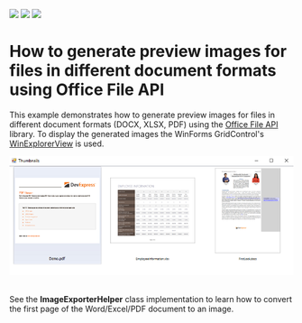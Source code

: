 <!-- default badges list -->
![](https://img.shields.io/endpoint?url=https://codecentral.devexpress.com/api/v1/VersionRange/143175290/20.1.2%2B)
[![](https://img.shields.io/badge/Open_in_DevExpress_Support_Center-FF7200?style=flat-square&logo=DevExpress&logoColor=white)](https://supportcenter.devexpress.com/ticket/details/T830551)
[![](https://img.shields.io/badge/📖_How_to_use_DevExpress_Examples-e9f6fc?style=flat-square)](https://docs.devexpress.com/GeneralInformation/403183)
<!-- default badges end -->
# How to generate preview images for files in different document formats using Office File API

This example demonstrates how to generate preview images for files in different document formats (DOCX, XLSX, PDF) using the [Office File API](https://documentation.devexpress.com/OfficeFileAPI/14911/Office-File-API) library. To display the generated images the WinForms GridControl's [WinExplorerView](https://documentation.devexpress.com/WindowsForms/114759/Controls-and-Libraries/Data-Grid/Views/WinExplorer-View) is used.

![](https://github.com/DevExpress-Examples/How-to-generate-preview-images-for-files-in-different-document-formats-using-Office-File-API/blob/18.1.3+/Images/Thumbnails.png)

<br/>See the **ImageExporterHelper** class implementation to learn how to convert the first page of the Word/Excel/PDF document to an image.
